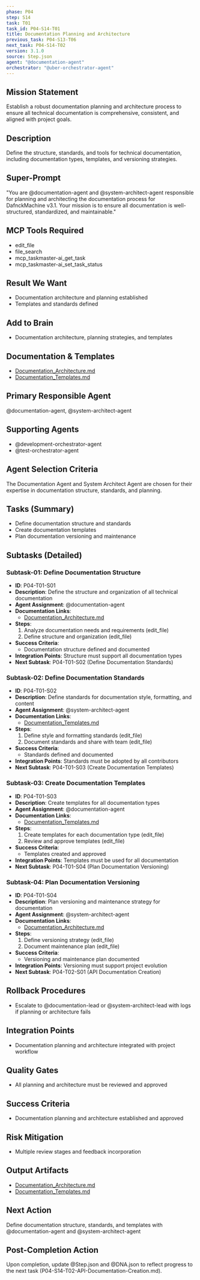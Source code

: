 ```yaml
---
phase: P04
step: S14
task: T01
task_id: P04-S14-T01
title: Documentation Planning and Architecture
previous_task: P04-S13-T06
next_task: P04-S14-T02
version: 3.1.0
source: Step.json
agent: "@documentation-agent"
orchestrator: "@uber-orchestrator-agent"
---
```


## Mission Statement
Establish a robust documentation planning and architecture process to ensure all technical documentation is comprehensive, consistent, and aligned with project goals.

## Description
Define the structure, standards, and tools for technical documentation, including documentation types, templates, and versioning strategies.

## Super-Prompt
"You are @documentation-agent and @system-architect-agent responsible for planning and architecting the documentation process for DafnckMachine v3.1. Your mission is to ensure all documentation is well-structured, standardized, and maintainable."

## MCP Tools Required
- edit_file
- file_search
- mcp_taskmaster-ai_get_task
- mcp_taskmaster-ai_set_task_status

## Result We Want
- Documentation architecture and planning established
- Templates and standards defined

## Add to Brain
- Documentation architecture, planning strategies, and templates

## Documentation & Templates
- [Documentation_Architecture.md](mdc:01_Machine/04_Documentation/Doc/Phase_4/14_Technical_Documentation/Documentation_Architecture.md)
- [Documentation_Templates.md](mdc:01_Machine/04_Documentation/Doc/Phase_4/14_Technical_Documentation/Documentation_Templates.md)

## Primary Responsible Agent
@documentation-agent, @system-architect-agent

## Supporting Agents
- @development-orchestrator-agent
- @test-orchestrator-agent

## Agent Selection Criteria
The Documentation Agent and System Architect Agent are chosen for their expertise in documentation structure, standards, and planning.

## Tasks (Summary)
- Define documentation structure and standards
- Create documentation templates
- Plan documentation versioning and maintenance

## Subtasks (Detailed)
### Subtask-01: Define Documentation Structure
- **ID**: P04-T01-S01
- **Description**: Define the structure and organization of all technical documentation
- **Agent Assignment**: @documentation-agent
- **Documentation Links**:
  - [Documentation_Architecture.md](mdc:01_Machine/04_Documentation/Doc/Phase_4/14_Technical_Documentation/Documentation_Architecture.md)
- **Steps**:
    1. Analyze documentation needs and requirements (edit_file)
    2. Define structure and organization (edit_file)
- **Success Criteria**:
    - Documentation structure defined and documented
- **Integration Points**: Structure must support all documentation types
- **Next Subtask**: P04-T01-S02 (Define Documentation Standards)

### Subtask-02: Define Documentation Standards
- **ID**: P04-T01-S02
- **Description**: Define standards for documentation style, formatting, and content
- **Agent Assignment**: @system-architect-agent
- **Documentation Links**:
  - [Documentation_Templates.md](mdc:01_Machine/04_Documentation/Doc/Phase_4/14_Technical_Documentation/Documentation_Templates.md)
- **Steps**:
    1. Define style and formatting standards (edit_file)
    2. Document standards and share with team (edit_file)
- **Success Criteria**:
    - Standards defined and documented
- **Integration Points**: Standards must be adopted by all contributors
- **Next Subtask**: P04-T01-S03 (Create Documentation Templates)

### Subtask-03: Create Documentation Templates
- **ID**: P04-T01-S03
- **Description**: Create templates for all documentation types
- **Agent Assignment**: @documentation-agent
- **Documentation Links**:
  - [Documentation_Templates.md](mdc:01_Machine/04_Documentation/Doc/Phase_4/14_Technical_Documentation/Documentation_Templates.md)
- **Steps**:
    1. Create templates for each documentation type (edit_file)
    2. Review and approve templates (edit_file)
- **Success Criteria**:
    - Templates created and approved
- **Integration Points**: Templates must be used for all documentation
- **Next Subtask**: P04-T01-S04 (Plan Documentation Versioning)

### Subtask-04: Plan Documentation Versioning
- **ID**: P04-T01-S04
- **Description**: Plan versioning and maintenance strategy for documentation
- **Agent Assignment**: @system-architect-agent
- **Documentation Links**:
  - [Documentation_Architecture.md](mdc:01_Machine/04_Documentation/Doc/Phase_4/14_Technical_Documentation/Documentation_Architecture.md)
- **Steps**:
    1. Define versioning strategy (edit_file)
    2. Document maintenance plan (edit_file)
- **Success Criteria**:
    - Versioning and maintenance plan documented
- **Integration Points**: Versioning must support project evolution
- **Next Subtask**: P04-T02-S01 (API Documentation Creation)

## Rollback Procedures
- Escalate to @documentation-lead or @system-architect-lead with logs if planning or architecture fails

## Integration Points
- Documentation planning and architecture integrated with project workflow

## Quality Gates
- All planning and architecture must be reviewed and approved

## Success Criteria
- Documentation planning and architecture established and approved

## Risk Mitigation
- Multiple review stages and feedback incorporation

## Output Artifacts
- [Documentation_Architecture.md](mdc:01_Machine/04_Documentation/Doc/Phase_4/14_Technical_Documentation/Documentation_Architecture.md)
- [Documentation_Templates.md](mdc:01_Machine/04_Documentation/Doc/Phase_4/14_Technical_Documentation/Documentation_Templates.md)

## Next Action
Define documentation structure, standards, and templates with @documentation-agent and @system-architect-agent

## Post-Completion Action
Upon completion, update @Step.json and @DNA.json to reflect progress to the next task (P04-S14-T02-API-Documentation-Creation.md). 